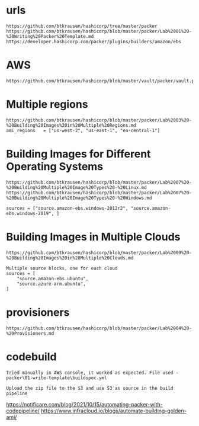 # urls
    https://github.com/btkrausen/hashicorp/tree/master/packer
    https://github.com/btkrausen/hashicorp/blob/master/packer/Lab%2001%20-%20Writing%20Packer%20Template.md
    https://developer.hashicorp.com/packer/plugins/builders/amazon/ebs

# AWS 
    https://github.com/btkrausen/hashicorp/blob/master/vault/packer/vault.pkr.hcl

# Multiple regions
    https://github.com/btkrausen/hashicorp/blob/master/packer/Lab%2003%20-%20Building%20Images%20in%20Multiple%20Regions.md
    ami_regions   = ["us-west-2", "us-east-1", "eu-central-1"]

# Building Images for Different Operating Systems
    https://github.com/btkrausen/hashicorp/blob/master/packer/Lab%2007%20-%20Building%20Multiple%20Image%20Types%20-%20Linux.md
    https://github.com/btkrausen/hashicorp/blob/master/packer/Lab%2007%20-%20Building%20Multiple%20Image%20Types%20-%20Windows.md

    sources = ["source.amazon-ebs.windows-2012r2", "source.amazon-ebs.windows-2019", ]

# Building Images in Multiple Clouds
    https://github.com/btkrausen/hashicorp/blob/master/packer/Lab%2009%20-%20Building%20Images%20in%20Multiple%20Clouds.md

    Multiple source blocks, one for each cloud
    sources = [
        "source.amazon-ebs.ubuntu",
        "source.azure-arm.ubuntu", 
    ]

# provisioners
    https://github.com/btkrausen/hashicorp/blob/master/packer/Lab%2004%20-%20Provisioners.md
    
# codebuild 

    Tried manually in AWS console, it worked as expected. File used - packer\01-write-template\buildspec.yml

    Upload the zip file to the S3 and use S3 as source in the build pipeline

https://notificare.com/blog/2021/10/15/automating-packer-with-codepipeline/
https://www.infracloud.io/blogs/automate-building-golden-ami/

